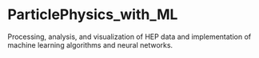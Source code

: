 # ParticlePhysics_with_ML
Processing, analysis, and visualization of HEP data and implementation of machine learning algorithms and neural networks.

